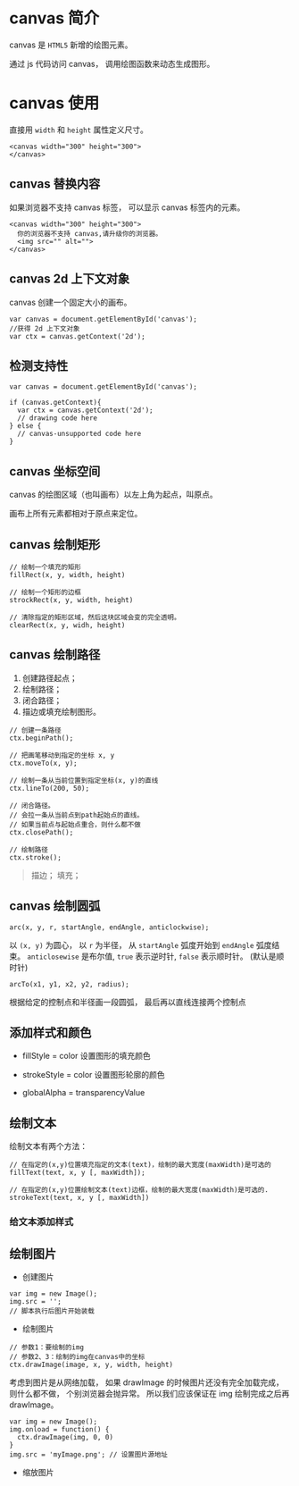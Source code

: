 # canvas 简介

canvas 是 `HTML5` 新增的绘图元素。

通过 js 代码访问 canvas，
调用绘图函数来动态生成图形。

# canvas 使用

直接用 `width` 和 `height` 属性定义尺寸。

```
<canvas width="300" height="300">
</canvas>
```

## canvas 替换内容

如果浏览器不支持 canvas 标签，
可以显示 canvas 标签内的元素。

```
<canvas width="300" height="300">
  你的浏览器不支持 canvas,请升级你的浏览器。
  <img src="" alt="">
</canvas>
```

## canvas 2d 上下文对象

canvas 创建一个固定大小的画布。

```
var canvas = document.getElementById('canvas');
//获得 2d 上下文对象
var ctx = canvas.getContext('2d');
```

## 检测支持性

```
var canvas = document.getElementById('canvas');

if (canvas.getContext){
  var ctx = canvas.getContext('2d');
  // drawing code here
} else {
  // canvas-unsupported code here
}
```

## canvas 坐标空间

canvas 的绘图区域（也叫画布）以左上角为起点，叫原点。

画布上所有元素都相对于原点来定位。

## canvas 绘制矩形

```
// 绘制一个填充的矩形
fillRect(x, y, width, height)

// 绘制一个矩形的边框
strockRect(x, y, width, height)

// 清除指定的矩形区域，然后这块区域会变的完全透明。
clearRect(x, y, widh, height)
```

## canvas 绘制路径

1. 创建路径起点；
2. 绘制路径；
3. 闭合路径；
4. 描边或填充绘制图形。

```
// 创建一条路径
ctx.beginPath();

// 把画笔移动到指定的坐标 x, y
ctx.moveTo(x, y);

// 绘制一条从当前位置到指定坐标(x, y)的直线
ctx.lineTo(200, 50);

// 闭合路径。
// 会拉一条从当前点到path起始点的直线。
// 如果当前点与起始点重合，则什么都不做
ctx.closePath();

// 绘制路径
ctx.stroke();
```

> 描边；
> 填充；

## canvas 绘制圆弧

```
arc(x, y, r, startAngle, endAngle, anticlockwise);
```

以 `(x, y)` 为圆心，
以 `r` 为半径，
从 `startAngle` 弧度开始到 `endAngle` 弧度结束。
`anticlosewise` 是布尔值,
`true` 表示逆时针,
`false` 表示顺时针。
(默认是顺时针)

```
arcTo(x1, y1, x2, y2, radius);
```

根据给定的控制点和半径画一段圆弧，
最后再以直线连接两个控制点

## 添加样式和颜色

+ fillStyle = color
设置图形的填充颜色

+ strokeStyle = color
设置图形轮廓的颜色

+ globalAlpha = transparencyValue

## 绘制文本

绘制文本有两个方法：
```
// 在指定的(x,y)位置填充指定的文本(text)，绘制的最大宽度(maxWidth)是可选的
fillText(text, x, y [, maxWidth]);

// 在指定的(x,y)位置绘制文本(text)边框，绘制的最大宽度(maxWidth)是可选的.
strokeText(text, x, y [, maxWidth])
```

### 给文本添加样式

## 绘制图片

+ 创建图片
```
var img = new Image();
img.src = '';
// 脚本执行后图片开始装载
```

+ 绘制图片
```
// 参数1：要绘制的img
// 参数2、3：绘制的img在canvas中的坐标
ctx.drawImage(image, x, y, width, height)
```

考虑到图片是从网络加载，
如果 drawImage 的时候图片还没有完全加载完成，
则什么都不做，
个别浏览器会抛异常。
所以我们应该保证在 img 绘制完成之后再 drawImage。

```
var img = new Image();
img.onload = function() {
  ctx.drawImage(img, 0, 0)
}
img.src = 'myImage.png'; // 设置图片源地址
```

+ 缩放图片
